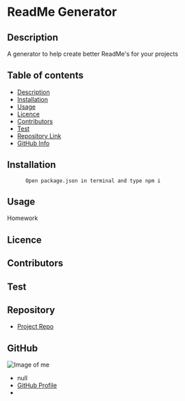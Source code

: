 
  # **ReadMe Generator**
  
  ## Description 
  A generator to help create better ReadMe's for your projects
  ## Table of contents
  - [Description](#Description)
  - [Installation](#Installation)
  - [Usage](#Usage)
  - [Licence](#Licence)
  - [Contributors](#Contributors)
  - [Test](#Test)
  - [Repository Link](#Repository)
  - [GitHub Info](#GitHub) 
  ## Installation
          Open package.json in terminal and type npm i
  ## Usage
  Homework
  ## Licence
  
  ## Contributors
  
  ## Test
  
  ## Repository
  - [Project Repo](https://github.com/KABILDGAARD/Good-README-Generator)
  ## GitHub
  ![Image of me](https://avatars0.githubusercontent.com/u/67305555?v=4)
  - null
  - [GitHub Profile](https://github.com/KABILDGAARD)
  - <null>
  